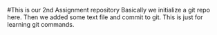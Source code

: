 #This is our 2nd Assignment repository
Basically we initialize a git repo here. Then we added some text file and commit to git. This is just for learning git commands.
